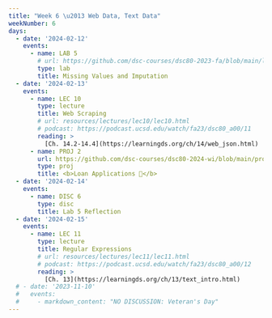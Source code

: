 ```yaml
---
title: "Week 6 \u2013 Web Data, Text Data"
weekNumber: 6
days:
  - date: '2024-02-12'
    events:
      - name: LAB 5
        # url: https://github.com/dsc-courses/dsc80-2023-fa/blob/main/labs/lab05/lab.ipynb
        type: lab
        title: Missing Values and Imputation
  - date: '2024-02-13'
    events:
      - name: LEC 10
        type: lecture
        title: Web Scraping
        # url: resources/lectures/lec10/lec10.html
        # podcast: https://podcast.ucsd.edu/watch/fa23/dsc80_a00/11
        reading: >
          [Ch. 14.2-14.4](https://learningds.org/ch/14/web_json.html)
      - name: PROJ 2
        url: https://github.com/dsc-courses/dsc80-2024-wi/blob/main/projects/proj02/project.ipynb
        type: proj
        title: <b>Loan Applications 💸</b>
  - date: '2024-02-14'
    events:
      - name: DISC 6
        type: disc
        title: Lab 5 Reflection
  - date: '2024-02-15'
    events:
      - name: LEC 11
        type: lecture
        title: Regular Expressions
        # url: resources/lectures/lec11/lec11.html
        # podcast: https://podcast.ucsd.edu/watch/fa23/dsc80_a00/12
        reading: >
          [Ch. 13](https://learningds.org/ch/13/text_intro.html)
  # - date: '2023-11-10'
  #   events:
  #     - markdown_content: "NO DISCUSSION: Veteran's Day"
---
```


